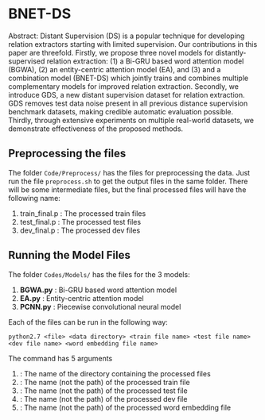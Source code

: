 # BNET-DS


Abstract: Distant Supervision (DS) is a popular technique for developing relation extractors starting with limited supervision. Our contributions in this paper are threefold. Firstly, we propose three novel models for distantly-supervised relation extraction: (1) a Bi-GRU based word attention model (BGWA), (2) an entity-centric attention model (EA), and (3) and a combination model (BNET-DS) which jointly trains and combines multiple complementary models for improved relation extraction. Secondly, we introduce GDS, a new distant supervision dataset for relation extraction. GDS removes test data noise present in all previous distance supervision benchmark datasets, making credible automatic evaluation possible. Thirdly, through extensive experiments on multiple real-world datasets, we demonstrate effectiveness of the proposed methods.

## Preprocessing the files

The folder `Code/Preprocess/` has the files for preprocessing the data. Just run the file `preprocess.sh` to get the output files in the same folder. There will be some intermediate files, but the final processed files will have the following name:
1. train_final.p : The processed train files
2. test_final.p : The processed test files
3. dev_final.p : The processed dev files

## Running the Model Files

The folder `Codes/Models/` has the files for the 3 models: 
1. **BGWA.py** : Bi-GRU based word attention model
2. **EA.py** : Entity-centric attention model
3. **PCNN.py** : Piecewise convolutional neural model

Each of the files can be run in the following way:
```
python2.7 <file> <data directory> <train file name> <test file name> <dev file name> <word embedding file name>
```
The command has 5 arguments
1. <data directory> : The name of the directory containing the processed files
2. <train file name> : The name (not the path) of the processed train file
3. <test file name> : The name (not the path) of the processed test file
4. <dev file name> : The name (not the path) of the processed dev file
5. <word embedding file name> : The name (not the path) of the processed word embedding file
